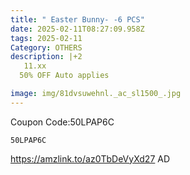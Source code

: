 ```yaml
---
title: " Easter Bunny- -6 PCS"
date: 2025-02-11T08:27:09.958Z
tags: 2025-02-11
Category: OTHERS
description: |+2
   11.xx
  50% OFF Auto applies

image: img/81dvsuwehnl._ac_sl1500_.jpg
---
```


C﻿oupon Code:50LPAP6C

<pre class="language-javascript"><code

class="language-javascript">50LPAP6C </code></pre>

https://amzlink.to/az0TbDeVyXd27
AD